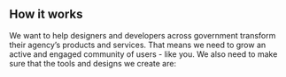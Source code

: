 ---
---

## How it works

We want to help designers and developers across government transform their agency’s products and services. That means we need to grow an active and engaged community of users - like you. We also need to make sure that the tools and designs we create are:
